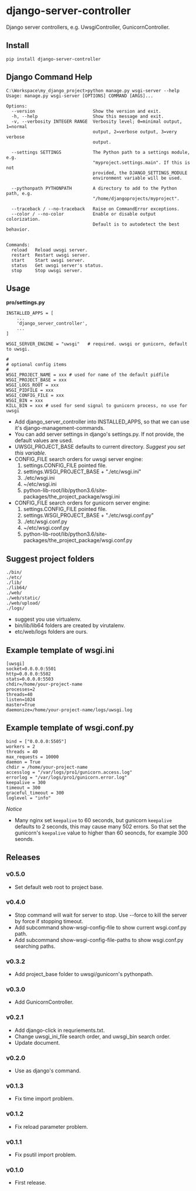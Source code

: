 # django-server-controller

Django server controllers, e.g. UwsgiController, GunicornController.

## Install

```shell
pip install django-server-controller
```

## Django Command Help

```
C:\Workspace\my_django_project>python manage.py wsgi-server --help
Usage: manage.py wsgi-server [OPTIONS] COMMAND [ARGS]...

Options:
  --version                      Show the version and exit.
  -h, --help                     Show this message and exit.
  -v, --verbosity INTEGER RANGE  Verbosity level; 0=minimal output, 1=normal
                                 output, 2=verbose output, 3=very verbose
                                 output.

  --settings SETTINGS            The Python path to a settings module, e.g.
                                 "myproject.settings.main". If this is not
                                 provided, the DJANGO_SETTINGS_MODULE
                                 environment variable will be used.

  --pythonpath PYTHONPATH        A directory to add to the Python path, e.g.
                                 "/home/djangoprojects/myproject".

  --traceback / --no-traceback   Raise on CommandError exceptions.
  --color / --no-color           Enable or disable output colorization.
                                 Default is to autodetect the best behavior.


Commands:
  reload   Reload uwsgi server.
  restart  Restart uwsgi server.
  start    Start uwsgi server.
  status   Get uwsgi server's status.
  stop     Stop uwsgi server.
```

## Usage

**pro/settings.py**

```
INSTALLED_APPS = [
    ...
    'django_server_controller',
    ...
]

WSGI_SERVER_ENGINE = "uwsgi"   # required. uwsgi or gunicorn, default to uwsgi.

#
# optional config items
#
WSGI_PROJECT_NAME = xxx # used for name of the default pidfile
WSGI_PROJECT_BASE = xxx
WSGI_LOGS_ROOT = xxx
WSGI_PIDFILE = xxx
WSGI_CONFIG_FILE = xxx
WSGI_BIN = xxx
KILL_BIN = xxx # used for send signal to gunicorn process, no use for uwsgi

```

- Add django_server_controller into INSTALLED_APPS, so that we can use it's django-management-commands.
- You can add server settings in django's settings.py. If not provide, the default values are used.
- UWSGI_PROJECT_BASE defaults to current directory. *Suggest you set this variable*.
- CONFIG_FILE search orders for uwsgi server engine:
    1. settings.CONFIG_FILE pointed file.
    1. settings.WSGI_PROJECT_BASE + "./etc/wsgi.ini"
    1. ./etc/wsgi.ini
    1. ~/etc/wsgi.ini
    1. python-lib-root/lib/python3.6/site-packages/the_project_package/wsgi.ini
- CONFIG_FILE search orders for gunicorn server engine:
    1. settings.CONFIG_FILE pointed file.
    1. settings.WSGI_PROJECT_BASE + "./etc/wsgi.conf.py"
    1. ./etc/wsgi.conf.py
    1. ~/etc/wsgi.conf.py
    1. python-lib-root/lib/python3.6/site-packages/the_project_package/wsgi.conf.py


## Suggest project folders

```
./bin/
./etc/
./lib/
./lib64/
./web/
./web/static/
./web/upload/
./logs/
```

- suggest you use virtualenv.
- bin/lib/lib64 folders are created by virutalenv.
- etc/web/logs folders are ours.

## Example template of wsgi.ini

```
[uwsgi]
socket=0.0.0.0:5501
http=0.0.0.0:5502
stats=0.0.0.0:5503
chdir=/home/your-project-name
processes=2
threads=40
listen=1024
master=True
daemonize=/home/your-project-name/logs/uwsgi.log
```

## Example template of wsgi.conf.py

```
bind = ["0.0.0.0:5505"]
workers = 2
threads = 40
max_requests = 10000
daemon = True
chdir = /home/your-project-name
accesslog = "/var/logs/pro1/gunicorn.access.log"
errorlog = "/var/logs/pro1/gunicorn.error.log"
keepalive = 300
timeout = 300
graceful_timeout = 300
loglevel = "info"
```

*Notice*

- Many nginx set `keepalive` to 60 seconds, but gunicorn `keepalive` defaults to 2 seconds, this may cause many 502 errors. So that set the gunicorn's `keepalive` value to higher than 60 seoncds, for example 300 seonds.

## Releases

### v0.5.0

- Set default web root to project base.

### v0.4.0

- Stop command will wait for server to stop. Use --force to kill the server by force if stopping timeout.
- Add subcommand show-wsgi-config-file to show current wsgi.conf.py path.
- Add subcommand show-wsgi-config-file-paths to show wsgi.conf.py searching paths.

### v0.3.2

- Add project_base folder to uwsgi/gunicorn's pythonpath.

### v0.3.0

- Add GunicornController.

### v0.2.1

- Add django-click in requriements.txt.
- Change uwsgi_ini_file search order, and uwsgi_bin search order.
- Update document.

### v0.2.0

- Use as django's command.

### v0.1.3

- Fix time import problem.

### v0.1.2

- Fix reload parameter problem.

### v0.1.1

- Fix psutil import problem.

### v0.1.0

- First release.
